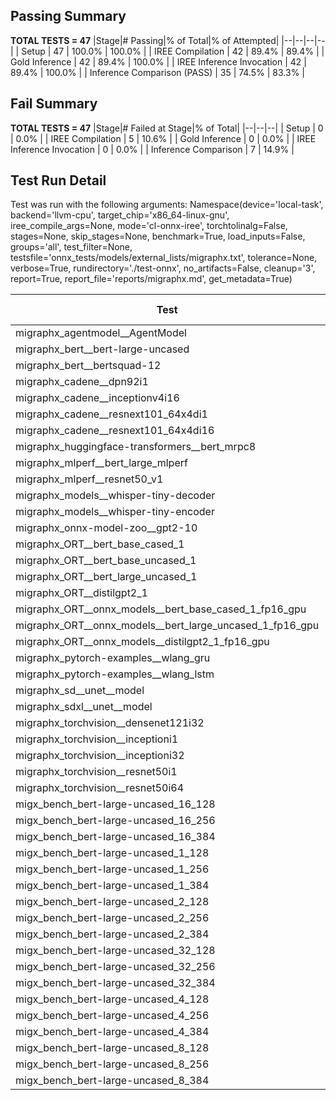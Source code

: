 ## Passing Summary

**TOTAL TESTS = 47**
|Stage|# Passing|% of Total|% of Attempted|
|--|--|--|--|
| Setup | 47 | 100.0% | 100.0% |
| IREE Compilation | 42 | 89.4% | 89.4% |
| Gold Inference | 42 | 89.4% | 100.0% |
| IREE Inference Invocation | 42 | 89.4% | 100.0% |
| Inference Comparison (PASS) | 35 | 74.5% | 83.3% |
## Fail Summary

**TOTAL TESTS = 47**
|Stage|# Failed at Stage|% of Total|
|--|--|--|
| Setup | 0 | 0.0% |
| IREE Compilation | 5 | 10.6% |
| Gold Inference | 0 | 0.0% |
| IREE Inference Invocation | 0 | 0.0% |
| Inference Comparison | 7 | 14.9% |
## Test Run Detail
Test was run with the following arguments:
Namespace(device='local-task', backend='llvm-cpu', target_chip='x86_64-linux-gnu', iree_compile_args=None, mode='cl-onnx-iree', torchtolinalg=False, stages=None, skip_stages=None, benchmark=True, load_inputs=False, groups='all', test_filter=None, testsfile='onnx_tests/models/external_lists/migraphx.txt', tolerance=None, verbose=True, rundirectory='./test-onnx', no_artifacts=False, cleanup='3', report=True, report_file='reports/migraphx.md', get_metadata=True)

| Test | Exit Status | Mean Benchmark Time (ms) | Notes |
|--|--|--|--|
| migraphx_agentmodel__AgentModel | compilation | None | |
| migraphx_bert__bert-large-uncased | PASS | 386.0762122397621 | |
| migraphx_bert__bertsquad-12 | PASS | 90.53069236688316 | |
| migraphx_cadene__dpn92i1 | PASS | 187.48361027489105 | |
| migraphx_cadene__inceptionv4i16 | PASS | 7572.035580873489 | |
| migraphx_cadene__resnext101_64x4di1 | PASS | 387.9043736184637 | |
| migraphx_cadene__resnext101_64x4di16 | compilation | None | |
| migraphx_huggingface-transformers__bert_mrpc8 | PASS | 412.18070903172094 | |
| migraphx_mlperf__bert_large_mlperf | Numerics | 459.2713999251525 | |
| migraphx_mlperf__resnet50_v1 | PASS | 89.03135949124892 | |
| migraphx_models__whisper-tiny-decoder | PASS | 57.37259422266293 | |
| migraphx_models__whisper-tiny-encoder | Numerics | 188.20717330608102 | |
| migraphx_onnx-model-zoo__gpt2-10 | compilation | None | |
| migraphx_ORT__bert_base_cased_1 | PASS | 88.63736854659186 | |
| migraphx_ORT__bert_base_uncased_1 | PASS | 93.68687637505076 | |
| migraphx_ORT__bert_large_uncased_1 | PASS | 260.15490448723233 | |
| migraphx_ORT__distilgpt2_1 | PASS | 33.47860059390465 | |
| migraphx_ORT__onnx_models__bert_base_cased_1_fp16_gpu | Numerics | 86.87564482291539 | |
| migraphx_ORT__onnx_models__bert_large_uncased_1_fp16_gpu | Numerics | 254.44156800707182 | |
| migraphx_ORT__onnx_models__distilgpt2_1_fp16_gpu | Numerics | 40.76677426281902 | |
| migraphx_pytorch-examples__wlang_gru | PASS | 73.5344916936897 | |
| migraphx_pytorch-examples__wlang_lstm | PASS | 51.71329317683422 | |
| migraphx_sd__unet__model | compilation | None | |
| migraphx_sdxl__unet__model | compilation | None | |
| migraphx_torchvision__densenet121i32 | PASS | 1361.1235972493887 | |
| migraphx_torchvision__inceptioni1 | PASS | 218.1639563706186 | |
| migraphx_torchvision__inceptioni32 | PASS | 6135.0095594922705 | |
| migraphx_torchvision__resnet50i1 | PASS | 88.24232572482691 | |
| migraphx_torchvision__resnet50i64 | PASS | 5243.7681797891855 | |
| migx_bench_bert-large-uncased_16_128 | PASS | 2704.948835695783 | |
| migx_bench_bert-large-uncased_16_256 | PASS | 4128.9933274189625 | |
| migx_bench_bert-large-uncased_16_384 | Numerics | 5768.123212580879 | |
| migx_bench_bert-large-uncased_1_128 | PASS | 173.956497417142 | |
| migx_bench_bert-large-uncased_1_256 | PASS | 257.7256529281537 | |
| migx_bench_bert-large-uncased_1_384 | PASS | 376.2722810109456 | |
| migx_bench_bert-large-uncased_2_128 | PASS | 472.0230422293146 | |
| migx_bench_bert-large-uncased_2_256 | PASS | 611.0602443416913 | |
| migx_bench_bert-large-uncased_2_384 | PASS | 846.7863059292237 | |
| migx_bench_bert-large-uncased_32_128 | PASS | 5200.8218082288895 | |
| migx_bench_bert-large-uncased_32_256 | PASS | 8175.439818451802 | |
| migx_bench_bert-large-uncased_32_384 | Numerics | 11368.503589183092 | |
| migx_bench_bert-large-uncased_4_128 | PASS | 753.9552878588438 | |
| migx_bench_bert-large-uncased_4_256 | PASS | 1081.0204949229956 | |
| migx_bench_bert-large-uncased_4_384 | PASS | 1591.5476555625598 | |
| migx_bench_bert-large-uncased_8_128 | PASS | 1304.4585405538478 | |
| migx_bench_bert-large-uncased_8_256 | PASS | 2073.093159124255 | |
| migx_bench_bert-large-uncased_8_384 | PASS | 3006.699730331699 | |
